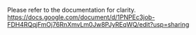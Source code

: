 Please refer to the documentation for clarity.
https://docs.google.com/document/d/1PNPEc3job-FDH4RQqjFmOj76RnXmvLm0Jw8PJyREqWQ/edit?usp=sharing
